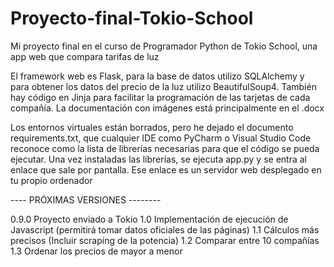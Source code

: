 # Proyecto-final-Tokio-School

Mi proyecto final en el curso de Programador Python de Tokio School, una app web que compara tarifas de luz

El framework web es Flask, para la base de datos utilizo SQLAlchemy y para obtener los datos del precio de la luz utilizo BeautifulSoup4.
También hay código en Jinja para facilitar la programación de las tarjetas de cada compañía. La documentación con imágenes está principalmente en el .docx

Los entornos virtuales están borrados, pero he dejado el documento requirements.txt, que cualquier IDE como PyCharm o Visual Studio Code reconoce como la lista de librerías necesarias para que el código se pueda ejecutar. Una vez instaladas las librerías, se ejecuta app.py y se entra al enlace que sale por pantalla. Ese enlace es un servidor web desplegado en tu propio ordenador

---- PRÓXIMAS VERSIONES --------

0.9.0 Proyecto enviado a Tokio
1.0 Implementación de ejecución de Javascript (permitirá tomar datos oficiales de las páginas)
1.1 Cálculos más precisos (Incluir scraping de la potencia)
1.2 Comparar entre 10 compañías
1.3 Ordenar los precios de mayor a menor
